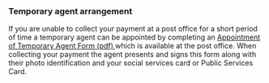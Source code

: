 ###  **Temporary agent arrangement**

If you are unable to collect your payment at a post office for a short period
of time a temporary agent can be appointed by completing an [ Appointment of
Temporary Agent Form (pdf)
](https://www.anpost.com/AnPost/media/PDFs/Appointment-of-Temporary-Agent.pdf)
which is available at the post office. When collecting your payment the agent
presents and signs this form along with their photo identification and your
social services card or Public Services Card.
